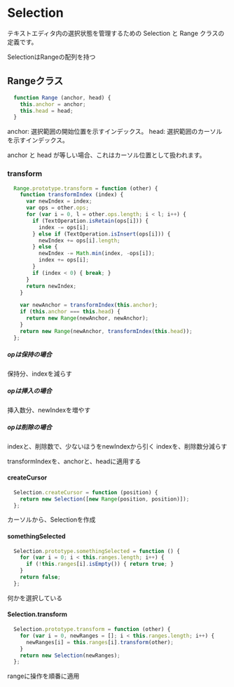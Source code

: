 # Selection
テキストエディタ内の選択状態を管理するための Selection と Range クラスの定義です。

SelectionはRangeの配列を持つ

## Rangeクラス

```javascript
  function Range (anchor, head) {
    this.anchor = anchor;
    this.head = head;
  }
```

anchor: 選択範囲の開始位置を示すインデックス。
head: 選択範囲のカーソルを示すインデックス。

anchor と head が等しい場合、これはカーソル位置として扱われます。

### transform

```javascript
  Range.prototype.transform = function (other) {
    function transformIndex (index) {
      var newIndex = index;
      var ops = other.ops;
      for (var i = 0, l = other.ops.length; i < l; i++) {
        if (TextOperation.isRetain(ops[i])) {
          index -= ops[i];
        } else if (TextOperation.isInsert(ops[i])) {
          newIndex += ops[i].length;
        } else {
          newIndex -= Math.min(index, -ops[i]);
          index += ops[i];
        }
        if (index < 0) { break; }
      }
      return newIndex;
    }

    var newAnchor = transformIndex(this.anchor);
    if (this.anchor === this.head) {
      return new Range(newAnchor, newAnchor);
    }
    return new Range(newAnchor, transformIndex(this.head));
  };
```

##### opは**保持**の場合
保持分、indexを減らす

##### opは**挿入**の場合
挿入数分、newIndexを増やす

##### opは**削除**の場合
indexと、削除数で、少ないほうをnewIndexから引く
indexを、削除数分減らす


transformIndexを、anchorと、headに適用する

#### createCursor
```javascript
  Selection.createCursor = function (position) {
    return new Selection([new Range(position, position)]);
  };
```

カーソルから、Selectionを作成

#### somethingSelected

```javascript
  Selection.prototype.somethingSelected = function () {
    for (var i = 0; i < this.ranges.length; i++) {
      if (!this.ranges[i].isEmpty()) { return true; }
    }
    return false;
  };
```

何かを選択している

#### Selection.transform

```javascript
  Selection.prototype.transform = function (other) {
    for (var i = 0, newRanges = []; i < this.ranges.length; i++) {
      newRanges[i] = this.ranges[i].transform(other);
    }
    return new Selection(newRanges);
  };
```

rangeに操作を順番に適用

